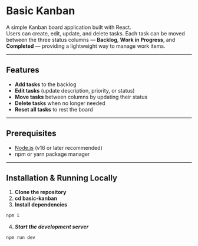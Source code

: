 # Basic Kanban

A simple Kanban board application built with React.  
Users can create, edit, update, and delete tasks. Each task can be moved between the three status columns — **Backlog**, **Work in Progress**, and **Completed** — providing a lightweight way to manage work items.

---

## Features

- **Add tasks** to the backlog
- **Edit tasks** (update description, priority, or status)
- **Move tasks** between columns by updating their status
- **Delete tasks** when no longer needed
- **Reset all tasks** to rest the board

---

## Prerequisites

- [Node.js](https://nodejs.org/) (v16 or later recommended)
- npm or yarn package manager

---

## Installation & Running Locally

1. **Clone the repository**
2. **cd basic-kanban**
3. **Install dependencies**

```bash
npm i
```

4. **_Start the development server_**

```bash
npm run dev
```
